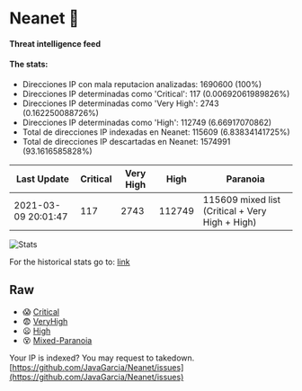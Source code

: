 # Neanet :hocho:
#### Threat intelligence feed
#### The stats:

- Direcciones IP con mala reputacion analizadas: 1690600 (100%)
- Direcciones IP determinadas como 'Critical':  117 (0.00692061989826%)
- Direcciones IP determinadas como 'Very High':  2743 (0.162250088726%)
- Direcciones IP determinadas como 'High':  112749 (6.66917070862)
- Total de direcciones IP indexadas en Neanet:  115609 (6.83834141725%)
- Total de direcciones IP descartadas en Neanet:  1574991 (93.1616585828%)

| Last Update | Critical | Very High | High | Paranoia |
| --- | --- | --- | --- | --- |
| 2021-03-09 20:01:47 | 117 | 2743 | 112749 | 115609 mixed list (Critical + Very High + High)|

![Stats](https://docs.google.com/spreadsheets/d/e/2PACX-1vSnaNMIXVabIpDJjufMlzH7poXnshF3mgd8Is1g9ytUEzVsP5my4Trn8f-xkoLLQ38xpL3HtmUexLo6/pubchart?oid=501124687&format=image)

For the historical stats go to: [link](/stats.csv)
## Raw
- :scream: [Critical](https://raw.githubusercontent.com/JavaGarcia/Neanet/master/blacklists/neanet_critical.txt)
- :fearful: [VeryHigh](https://raw.githubusercontent.com/JavaGarcia/Neanet/master/blacklists/neanet_veryHigh.txtt)
- :frowning: [High](https://raw.githubusercontent.com/JavaGarcia/Neanet/master/blacklists/neanet_high.txt)
- :dizzy_face: [Mixed-Paranoia](https://raw.githubusercontent.com/JavaGarcia/Neanet/master/blacklists/neanet_all.txt)


Your IP is indexed? You may request to takedown. [https://github.com/JavaGarcia/Neanet/issues](https://github.com/JavaGarcia/Neanet/issues)










































































































































































































































































































































































































































































































































































































































































































































































































































































































































































































































































































































































































































































































































































































































































































































































































































































































































































































































































































































































































































































































































































































































































































































































































































































































































































































































































































































































































































































































































































































































































































































































































































































































































































































































































































































































































































































































































































































































































































































































































































































































































































































































































































































































































































































































































































































































































































































































































































































































































